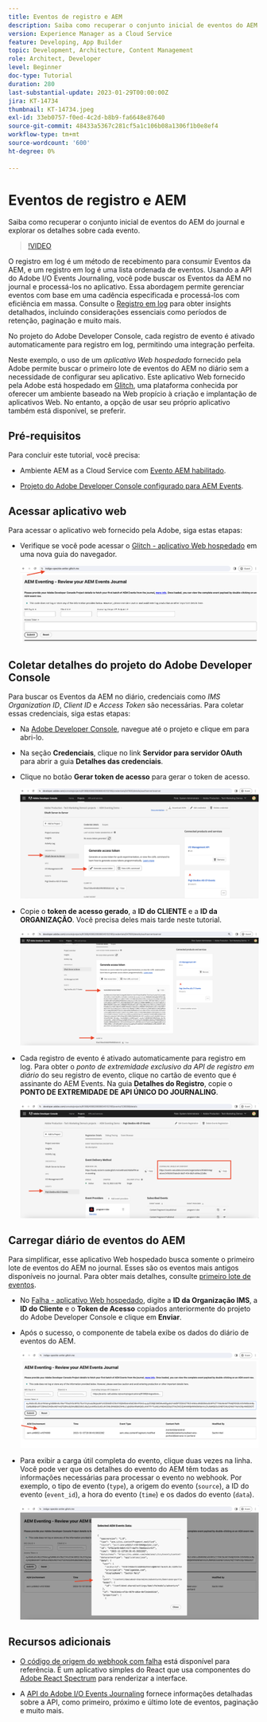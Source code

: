 ```yaml
---
title: Eventos de registro e AEM
description: Saiba como recuperar o conjunto inicial de eventos do AEM do journal e explorar os detalhes sobre cada evento.
version: Experience Manager as a Cloud Service
feature: Developing, App Builder
topic: Development, Architecture, Content Management
role: Architect, Developer
level: Beginner
doc-type: Tutorial
duration: 280
last-substantial-update: 2023-01-29T00:00:00Z
jira: KT-14734
thumbnail: KT-14734.jpeg
exl-id: 33eb0757-f0ed-4c2d-b8b9-fa6648e87640
source-git-commit: 48433a5367c281cf5a1c106b08a1306f1b0e8ef4
workflow-type: tm+mt
source-wordcount: '600'
ht-degree: 0%

---
```


# Eventos de registro e AEM

Saiba como recuperar o conjunto inicial de eventos do AEM do journal e explorar os detalhes sobre cada evento.

>[!VIDEO](https://video.tv.adobe.com/v/3427052?quality=12&learn=on)

O registro em log é um método de recebimento para consumir Eventos da AEM, e um registro em log é uma lista ordenada de eventos. Usando a API do Adobe I/O Events Journaling, você pode buscar os Eventos da AEM no journal e processá-los no aplicativo. Essa abordagem permite gerenciar eventos com base em uma cadência especificada e processá-los com eficiência em massa. Consulte o [Registro em log](https://developer.adobe.com/events/docs/guides/journaling_intro/) para obter insights detalhados, incluindo considerações essenciais como períodos de retenção, paginação e muito mais.

No projeto do Adobe Developer Console, cada registro de evento é ativado automaticamente para registro em log, permitindo uma integração perfeita.

Neste exemplo, o uso de um _aplicativo Web hospedado_ fornecido pela Adobe permite buscar o primeiro lote de eventos do AEM no diário sem a necessidade de configurar seu aplicativo. Este aplicativo Web fornecido pela Adobe está hospedado em [Glitch](https://glitch.com/), uma plataforma conhecida por oferecer um ambiente baseado na Web propício à criação e implantação de aplicativos Web. No entanto, a opção de usar seu próprio aplicativo também está disponível, se preferir.

## Pré-requisitos

Para concluir este tutorial, você precisa:

- Ambiente AEM as a Cloud Service com [Evento AEM habilitado](https://developer.adobe.com/experience-cloud/experience-manager-apis/guides/events/#enable-aem-events-on-your-aem-cloud-service-environment).

- [Projeto do Adobe Developer Console configurado para AEM Events](https://developer.adobe.com/experience-cloud/experience-manager-apis/guides/events/#how-to-subscribe-to-aem-events-in-the-adobe-developer-console).

## Acessar aplicativo web

Para acessar o aplicativo web fornecido pela Adobe, siga estas etapas:

- Verifique se você pode acessar o [Glitch - aplicativo Web hospedado](https://indigo-speckle-antler.glitch.me/) em uma nova guia do navegador.

  ![Falha - aplicativo Web hospedado](../assets/examples/journaling/glitch-hosted-web-application.png)

## Coletar detalhes do projeto do Adobe Developer Console

Para buscar os Eventos da AEM no diário, credenciais como _IMS Organization ID_, _Client ID_ e _Access Token_ são necessárias. Para coletar essas credenciais, siga estas etapas:

- Na [Adobe Developer Console](https://developer.adobe.com), navegue até o projeto e clique em para abri-lo.

- Na seção **Credenciais**, clique no link **Servidor para servidor OAuth** para abrir a guia **Detalhes das credenciais**.

- Clique no botão **Gerar token de acesso** para gerar o token de acesso.

  ![Token de acesso de geração de projeto do Adobe Developer Console](../assets/examples/journaling/adobe-developer-console-project-generate-access-token.png)

- Copie o **token de acesso gerado**, a **ID do CLIENTE** e a **ID da ORGANIZAÇÃO**. Você precisa deles mais tarde neste tutorial.

  ![Credenciais de Cópia de Projeto do Adobe Developer Console](../assets/examples/journaling/adobe-developer-console-project-copy-credentials.png)

- Cada registro de evento é ativado automaticamente para registro em log. Para obter o _ponto de extremidade exclusivo da API de registro em diário_ do seu registro de evento, clique no cartão de evento que é assinante do AEM Events. Na guia **Detalhes do Registro**, copie o **PONTO DE EXTREMIDADE DE API ÚNICO DO JOURNALING**.

  ![Cartão de Eventos do Adobe Developer Console Project](../assets/examples/journaling/adobe-developer-console-project-events-card.png)

## Carregar diário de eventos do AEM

Para simplificar, esse aplicativo Web hospedado busca somente o primeiro lote de eventos do AEM no journal. Esses são os eventos mais antigos disponíveis no journal. Para obter mais detalhes, consulte [primeiro lote de eventos](https://developer.adobe.com/events/docs/guides/api/journaling_api/#fetching-your-first-batch-of-events-from-the-journal).

- No [Falha - aplicativo Web hospedado](https://indigo-speckle-antler.glitch.me/), digite a **ID da Organização IMS**, a **ID do Cliente** e o **Token de Acesso** copiados anteriormente do projeto do Adobe Developer Console e clique em **Enviar**.

- Após o sucesso, o componente de tabela exibe os dados do diário de eventos do AEM.

  ![Dados do Diário de Eventos da AEM](../assets/examples/journaling/load-journal.png)

- Para exibir a carga útil completa do evento, clique duas vezes na linha. Você pode ver que os detalhes do evento do AEM têm todas as informações necessárias para processar o evento no webhook. Por exemplo, o tipo de evento (`type`), a origem do evento (`source`), a ID do evento (`event_id`), a hora do evento (`time`) e os dados do evento (`data`).

  ![Carga Concluída do Evento AEM](../assets/examples/journaling/complete-journal-data.png)

## Recursos adicionais

- [O código de origem do webhook com falha](https://glitch.com/edit/#!/indigo-speckle-antler) está disponível para referência. É um aplicativo simples do React que usa componentes do [Adobe React Spectrum](https://react-spectrum.adobe.com/react-spectrum/index.html) para renderizar a interface.

- A [API do Adobe I/O Events Journaling](https://developer.adobe.com/events/docs/guides/api/journaling_api/) fornece informações detalhadas sobre a API, como primeiro, próximo e último lote de eventos, paginação e muito mais.
